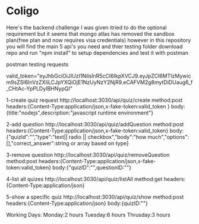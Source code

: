 # Coligo
Here's the backend challenge I was given itried to do the optional requirement but it seems that mongo atlas has removed the sandbox plan(free plan and now requires visa credentials) however in this repository you will find the main 5 api's you need and thier testing folder download repo and run "npm install" to setup dependencies and test it with postman

postman testing requests

valid_token="eyJhbGciOiJIUzI1NiIsInR5cCI6IkpXVCJ9.eyJpZCI6MTIzMywicm9sZSI6InVzZXIiLCJpYXQiOjE1NzUyNzY2NjR9.eCAFVM2g8mytDiDUaug6_f_CHtAc-YpPLDyIBHNypQI"

1-create quiz request
http://localhost:3030/api/quiz/create 
method:post
headers:{Content-Type:application/json,x-fake-token:valid_token }
body:{title:"nodejs",description:"javascript runtime environment"}

2-add question
http://localhost:3030/api/quiz/addQuestion
method:post
headers:{Content-Type:application/json,x-fake-token:valid_token}
body:{"quizId":"","type":"text|| radio || checkbox","body":"how much","options":[],"correct_answer":string or array based on type}

3-remove question 
http://localhost:3030/api/quiz/removeQuestion
method:post
headers:{Content-Type:application/json,x-fake-token:valid_token}
body:{"quizID":"",questionID:""}

4-list all quizes
http://localhost:3030/api/quiz/listAll
method:get
headers:{Content-Type:application/json}

5-show a specific quiz
http://localhost:3030/api/quiz/show
method:post
headers:{Content-Type:application/json}
body:{quizID:""}


Working Days:
Monday:2 hours
Tuesday:6 hours
Thrusday:3 hours
